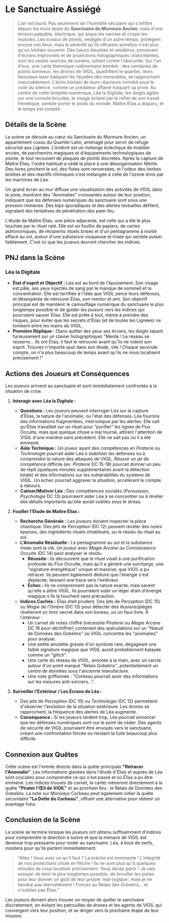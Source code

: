 # Le Sanctuaire Assiégé

> L'air est lourd. Pas seulement de l'humidité séculaire qui s'infiltre depuis les murs épais du **Sanctuaire du Murmure Ancien**, mais d'une tension palpable, électrique, qui pique les narines et crispe les muscles. Les sceaux de plomb, vestiges d'un autre temps, protègent encore ces lieux, mais la sérénité qu'ils offraient autrefois n'est plus qu'un lointain souvenir. Des lueurs bleutées et verdâtres, provenant d'écrans improvisés et de projections holographiques chancelantes, sont les seules sources de lumière, luttant contre l'obscurité. Sur l'un d'eux, une carte thermique rudimentaire tremble : des centaines de points lumineux, les drones de VIGIL, quadrillent le quartier, leurs faisceaux laser balayant les façades des immeubles, se rapprochant inexorablement. L'écho lointain de leurs réacteurs vrombit sous le voile du silence, comme un prédateur affamé traquant sa proie. Au centre de cette tempête numérique, Léa la Digitale, les doigts agiles sur une console bricolée, le visage éclairé par le reflet de son travail frénétique, semble porter le poids du monde. Maître Élias a disparu, et le temps est compté.

## Détails de la Scène

La scène se déroule au cœur du Sanctuaire du Murmure Ancien, un appartement cossu du Quartier Latin, aménagé pour servir de refuge sécurisé aux Lignées. L'endroit est un mélange éclectique de mobilier ancien, de parchemins magiques et d'équipements technologiques de pointe, le tout recouvert de plaques de plomb discrètes. Après la capture de Maître Élias, l'ordre habituel a cédé la place à une désorganisation fébrile. Des livres jonchent le sol, des fioles sont renversées, et l'odeur des herbes brûlées et des réactifs chimiques s'est mélangée à celle de l'ozone émis par les machines de Léa.

Un grand écran au mur diffuse une visualisation des activités de VIGIL dans la zone, montrant des "Anomalies" croissantes autour de leur position, indiquant que les défenses numériques du sanctuaire sont sous une pression immense. Des bips sporadiques et des alertes textuelles défilent, signalant des tentatives de pénétration des pare-feu.

L'étude de Maître Élias, une pièce adjacente, est celle qui a été le plus touchée par le rituel raté. Elle est un fouillis de papiers, de cartes astronomiques, de récipients rituels brisés et d'un pentagramme à moitié effacé au sol, autour d'une substance visqueuse et irisée qui semble pulser faiblement. C'est ici que les joueurs devront chercher les indices.

## PNJ dans la Scène

### Léa la Digitale

*   **État d'esprit et Objectif :** Léa est au bord de l'épuisement. Son visage est pâle, ses yeux injectés de sang par le manque de sommeil et la concentration. Elle est terrifiée à l'idée que VIGIL perce leurs défenses, et désespérée de retrouver Élias, son mentor et ami. Son objectif principal est de maintenir le camouflage numérique du sanctuaire le plus longtemps possible et de guider les joueurs vers les indices qui pourraient sauver Élias. Elle est prête à tout, même à prendre des risques, pour éviter que les secrets d'Élias (et de toutes les Lignées) ne tombent entre les mains de VIGIL.
*   **Première Réplique :** (Sans quitter des yeux ses écrans, les doigts tapant furieusement sur un clavier holographique) "Merde ! Le réseau se resserre... Ils ont Élias, il faut le retrouver avant qu'ils ne vident son esprit. Trouvez n'importe quoi dans son étude, vite ! Chaque seconde compte, on n'a plus beaucoup de temps avant qu'ils ne nous localisent précisément !"

## Actions des Joueurs et Conséquences

Les joueurs arrivent au sanctuaire et sont immédiatement confrontés à la situation de crise.

1.  **Interagir avec Léa la Digitale :**
    *   **Questions :** Les joueurs peuvent interroger Léa sur la capture d'Élias, la nature de l'anomalie, ou l'état des défenses. Léa fournira des informations fragmentées, interrompue par les alertes. Elle sait qu'Élias travaillait sur un rituel pour "purifier" les lignes de Flux Occulte, mais que quelque chose a mal tourné, attirant l'attention de VIGIL d'une manière sans précédent. Elle ne sait pas où il a été emmené.
    *   **Aide Technique :** Un joueur ayant des compétences en *Piraterie* ou *Technologie* pourrait aider Léa à stabiliser les défenses ou à comprendre la nature des attaques de VIGIL. Réussir un jet de compétence difficile (ex: *Piraterie* DC 15-18) pourrait donner un peu de répit (quelques minutes supplémentaires avant la détection totale) et des informations sur les vulnérabilités du système de VIGIL. Un échec pourrait aggraver la situation, accélérant le compte à rebours.
    *   **Calmer/Motiver Léa :** Des compétences sociales (*Persuasion*, *Psychologie* DC 13) pourraient aider Léa à se concentrer ou à révéler des détails importants qu'elle aurait oubliés sous le stress.

2.  **Fouiller l'Étude de Maître Élias :**
    *   **Recherche Générale :** Les joueurs doivent inspecter la pièce chaotique. Des jets de *Perception* (DC 12) peuvent révéler des notes éparses, des ingrédients rituels inhabituels, ou le résidu du rituel au sol.
    *   **L'Anomalie Résiduelle :** Le pentagramme au sol et la substance irisée sont la clé. Un joueur avec *Magie Arcane* ou *Connaissance Occulte* (DC 14) peut analyser le résidu.
        *   **Réussite :** Ils découvrent que le rituel visait à une purification profonde du Flux Occulte, mais qu'il a généré une surcharge, une "signature énergétique" unique et massive, que VIGIL a pu retracer. Ils peuvent également déduire que l'énergie s'est déplacée, laissant une trace vers l'extérieur.
        *   **Échec :** Ils ne comprennent pas la nature exacte, mais savent qu'elle a attiré VIGIL. Ils pourraient subir un léger drain d'énergie magique s'ils la touchent sans précaution.
    *   **Indices Cachés :** Élias était prudent. Des jets de *Perception* (DC 15) ou *Magie de l'Ombre* (DC 13) pour détecter des illusions/pièges révéleront un tiroir secret dans son bureau, ou un faux livre. À l'intérieur :
        *   Un carnet de notes chiffré (nécessite *Piraterie* ou *Magie Arcane* DC 16 pour déchiffrer) contenant des spéculations sur un "Nœud de Données des Gobelins" où VIGIL concentre les "anomalies" pour analyse.
        *   Une petite amulette gravée d'un symbole rare, dégageant une faible signature magique que VIGIL aurait probablement balayée comme un "glitch".
        *   Une carte du réseau de VIGIL, annotée à la main, avec un cercle autour d'un point marqué "Relais Gobelins", potentiellement un centre de données sous l'ancienne manufacture.
        *   Une note griffonnée : "Corbeau pourrait avoir des informations sur les mesures anti-sorciers...".

3.  **Surveiller l'Extérieur / Les Écrans de Léa :**
    *   Des jets de *Perception* (DC 10) ou *Technologie* (DC 12) permettent d'observer l'évolution de la situation extérieure. Les drones se rapprochent, la fréquence des alertes de Léa augmente.
    *   **Conséquence :** Si les joueurs tardent trop, Léa pourrait annoncer que les défenses numériques sont sur le point de céder. Des agents de sécurité de VIGIL pourraient être envoyés vers le sanctuaire, créant une confrontation forcée ou rendant la fuite beaucoup plus difficile.

## Connexion aux Quêtes

Cette scène est l'entrée directe dans la quête principale **"Retracer l'Anomalie"**. Les informations glanées dans l'étude d'Élias et auprès de Léa sont cruciales pour comprendre ce qui s'est passé et où Élias a pu être emmené. Les indices trouvés (le carnet, la carte) mèneront directement à la quête **"Pirater l'Œil de VIGIL"** et au prochain lieu : le Relais de Données des Gobelins. La note sur Monsieur Corbeau peut également initier la quête secondaire **"La Dette du Corbeau"**, offrant une alternative pour obtenir un avantage futur.

## Conclusion de la Scène

La scène se termine lorsque les joueurs ont obtenu suffisamment d'indices pour comprendre la direction à suivre et que la menace de VIGIL est devenue trop pressante pour rester au sanctuaire. Léa, à bout de nerfs, insistera pour qu'ils partent immédiatement.

> "Allez ! Vous avez ce qu'il faut ? La brèche est imminente ! L'intégrité de nos protections chute en flèche ! Ils ne sont plus qu'à quelques minutes de nous localiser précisément. Vous devez partir ! Je vais essayer de tenir le plus longtemps possible, de brouiller les pistes pour leur donner un goût de leur propre 'mal-logique', mais je ne tiendrai pas éternellement ! Foncez au Relais des Gobelins... et n'oubliez pas Élias."

Les joueurs doivent alors trouver un moyen de quitter le sanctuaire discretement, en évitant les patrouilles de drones et les agents de VIGIL qui convergent vers leur position, et se diriger vers la prochaine étape de leur mission.